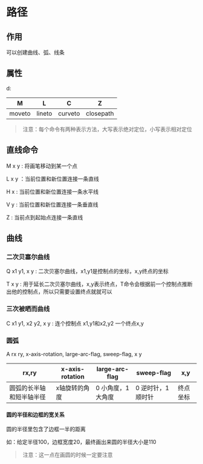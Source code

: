 # 路径

## 作用

可以创建曲线、弧、线条

## 属性

d:

| M      | L      | C       | Z         |
| ------ | ------ | ------- | --------- |
| moveto | lineto | curveto | closepath |

> ​	注意：每个命令有两种表示方法，大写表示绝对定位，小写表示相对定位

## 直线命令

M x y : 将画笔移动到某一个点

L x y ：当前位置和新位置连接一条直线

H x : 当前位置和新位置连接一条水平线

V y : 当前位置和新位置连接一条垂直线

Z : 当前点到起始点连接一条直线

## 曲线

### 二次贝塞尔曲线

Q x1 y1, x y : 二次贝塞尔曲线，x1,y1是控制点的坐标，x,y终点的坐标

T x y : 用于延长二次贝塞尔曲线，x,y表示终点，T命令会根据前一个控制点推断出他的控制点，所以只需要设置终点就就可以

### 三次被晒而曲线

C x1 y1, x2 y2, x y : 连个控制点 x1,y1和x2,y2    一个终点x,y

### 圆弧

A rx ry, x-axis-rotation, large-arc-flag, sweep-flag, x y

| rx,ry                    | x-axis-rotation | large-arc-flag    | sweep-flag        | x,y      |
| ------------------------ | --------------- | ----------------- | ----------------- | -------- |
| 圆弧的长半轴和短半轴半径 | x轴旋转的角度   | 0 小角度，1大角度 | 0 逆时针，1顺时针 | 终点坐标 |

#### 圆的半径和边框的宽关系

圆的半径里包含了边框一半的距离

如：给定半径100，边框宽度20，最终画出来圆的半径大小是110

> ​	注意：这一点在画圆的时候一定要注意

